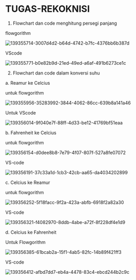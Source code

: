# TUGAS-REKOKNISI

1. Flowchart dan code menghitung persegi panjang

flowgorithm

![139355714-3007d4d2-b64d-4742-b7fc-4376bb6b387d](https://user-images.githubusercontent.com/93033802/139363024-7ebd3dd9-e79f-4223-9e58-be5f11f8437a.png)

VScode

![139355771-b0e82b9d-21ed-49ed-a6af-491b6273ce1c](https://user-images.githubusercontent.com/93033802/139363061-35eb43b1-f085-4f2f-8c3c-f10ecb0f8f31.png)

2. Flowchart dan code dalam konversi suhu

a. Reamur ke Celcius

untuk flowgorithm

![139355956-35283992-3844-4062-86cc-639b8a141a46](https://user-images.githubusercontent.com/93033802/139363108-4f80aca3-bd13-4d66-9831-22b0d4fec941.png)

Untuk VScode

![139356014-9f040e7f-88ff-4d33-be12-41769bf51eaa](https://user-images.githubusercontent.com/93033802/139363158-c0a9b948-65a4-4257-ae36-04615cb8a166.png)

b. Fahrenheit ke Celcius

untuk flowgorithm

![139356154-d0dee8b8-7e79-4f07-807f-527a8fe07072](https://user-images.githubusercontent.com/93033802/139363221-1fceac04-9389-4039-88ca-92bf67ef8c0e.png)

VS-code

![139356191-37c33a1d-1cb3-42cb-aa65-da4034202899](https://user-images.githubusercontent.com/93033802/139363277-642d1164-33f4-4649-abf8-510421e91701.png)

c. Celcius ke Reamur

untuk flowgorithm

![139356252-5f18facc-9f2a-423a-abfb-6918f2a82a30](https://user-images.githubusercontent.com/93033802/139363610-af765558-cc42-4dd6-8199-f263c6c1a66b.png)

VS-code

![139356321-f4082970-8ddb-4abe-a72f-8f228df4e1d9](https://user-images.githubusercontent.com/93033802/139363670-8d4442ca-a934-4908-bfdb-c8e6bf742604.png)

d. Celcius ke Fahrenheit

Untuk Flowgorithm

![139356385-61bcab2a-15f1-4ab5-82fc-14b89f421ff3](https://user-images.githubusercontent.com/93033802/139363745-4e63bb3c-971c-4a94-91db-435b169a7226.png)

VS-code

![139356412-afbd7dd7-eb4a-4478-83c4-ebcd244b2c9c](https://user-images.githubusercontent.com/93033802/139363800-d3353421-46c9-432f-b92e-e3f2d9e3b76d.png)









